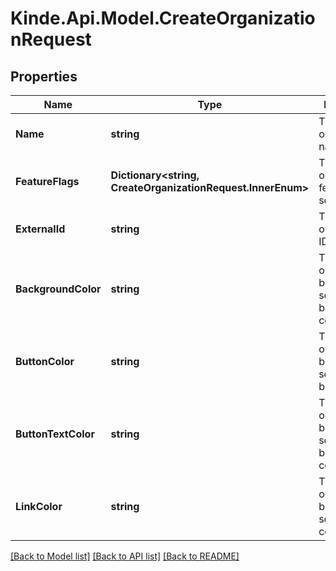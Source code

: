 # Kinde.Api.Model.CreateOrganizationRequest

## Properties

Name | Type | Description | Notes
------------ | ------------- | ------------- | -------------
**Name** | **string** | The organization&#39;s name. | [optional] 
**FeatureFlags** | **Dictionary&lt;string, CreateOrganizationRequest.InnerEnum&gt;** | The organization&#39;s feature flag settings. | [optional] 
**ExternalId** | **string** | The organization&#39;s ID. | [optional] 
**BackgroundColor** | **string** | The organization&#39;s brand settings - background color. | [optional] 
**ButtonColor** | **string** | The organization&#39;s brand settings - button color. | [optional] 
**ButtonTextColor** | **string** | The organization&#39;s brand settings - button text color. | [optional] 
**LinkColor** | **string** | The organization&#39;s brand settings - link color. | [optional] 

[[Back to Model list]](../README.md#documentation-for-models) [[Back to API list]](../README.md#documentation-for-api-endpoints) [[Back to README]](../README.md)

